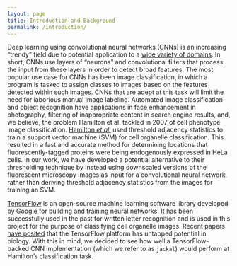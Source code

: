 ```yaml
---
layout: page
title: Introduction and Background
permalink: /introduction/
---
```


Deep learning using convolutional neural networks (CNNs) is an increasing “trendy” field due to potential application to a [wide variety of domains](www.nature.com/nature/journal/v521/n7553/full/nature14539.html). In short, CNNs use layers of “neurons” and convolutional filters that process the input from these layers in order to detect broad features. The most popular use case for CNNs has been image classification, in which a program is tasked to assign classes to images based on the features detected within such images. CNNs that are adept at this task will limit the need for laborious manual image labeling. Automated image classification and object recognition have applications in face enhancement in photography, filtering of inappropriate content in search engine results, and, we believe, the problem Hamilton et al. tackled in 2007 of cell phenotype image classification.
[Hamilton *et al.*](https://bmcbioinformatics.biomedcentral.com/articles/10.1186/1471-2105-8-110) used threshold adjacency statistics to train a support vector machine (SVM) for cell organelle classification. This resulted in a fast and accurate method for determining locations that fluorescently-tagged proteins were being endogenously expressed in HeLa cells. In our work, we have developed a potential alternative to their thresholding technique by instead using downscaled versions of the fluorescent microscopy images as input for a convolutional neural network, rather than deriving threshold adjacency statistics from the images for training an SVM.

[TensorFlow](http://download.tensorflow.org/paper/whitepaper2015.pdf) is an open-source machine learning software library developed by Google for building and training neural networks. It has been successfully used in the past for written letter recognition and is used in this project for the purpose of classifying cell organelle images. Recent papers [have posited](http://www.cell.com/cell-systems/pdf/S2405-4712(16)00010-7.pdf) that the TensorFlow platform has untapped potential in biology. With this in mind, we decided to see how well a TensorFlow-backed CNN implementation (which we refer to as `jackal`) would perform at Hamilton’s classification task.
